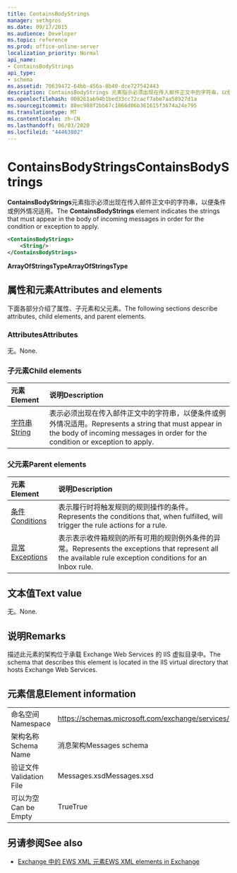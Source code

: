 ```yaml
---
title: ContainsBodyStrings
manager: sethgros
ms.date: 09/17/2015
ms.audience: Developer
ms.topic: reference
ms.prod: office-online-server
localization_priority: Normal
api_name:
- ContainsBodyStrings
api_type:
- schema
ms.assetid: 70639472-64bb-456a-8b40-dce727542443
description: ContainsBodyStrings 元素指示必须出现在传入邮件正文中的字符串，以便条件或例外情况适用。
ms.openlocfilehash: 008261ab94b1bed33cc72cacf7abe7aa58927d1a
ms.sourcegitcommit: 88ec988f2bb67c1866d06b361615f3674a24e795
ms.translationtype: MT
ms.contentlocale: zh-CN
ms.lasthandoff: 06/03/2020
ms.locfileid: "44463802"
---
```

# <a name="containsbodystrings"></a><span data-ttu-id="582ca-103">ContainsBodyStrings</span><span class="sxs-lookup"><span data-stu-id="582ca-103">ContainsBodyStrings</span></span>

<span data-ttu-id="582ca-104">**ContainsBodyStrings**元素指示必须出现在传入邮件正文中的字符串，以便条件或例外情况适用。</span><span class="sxs-lookup"><span data-stu-id="582ca-104">The **ContainsBodyStrings** element indicates the strings that must appear in the body of incoming messages in order for the condition or exception to apply.</span></span> 
  
```XML
<ContainsBodyStrings>
    <String/>
</ContainsBodyStrings>
```

 <span data-ttu-id="582ca-105">**ArrayOfStringsType**</span><span class="sxs-lookup"><span data-stu-id="582ca-105">**ArrayOfStringsType**</span></span>
## <a name="attributes-and-elements"></a><span data-ttu-id="582ca-106">属性和元素</span><span class="sxs-lookup"><span data-stu-id="582ca-106">Attributes and elements</span></span>

<span data-ttu-id="582ca-107">下面各部分介绍了属性、子元素和父元素。</span><span class="sxs-lookup"><span data-stu-id="582ca-107">The following sections describe attributes, child elements, and parent elements.</span></span>
  
### <a name="attributes"></a><span data-ttu-id="582ca-108">Attributes</span><span class="sxs-lookup"><span data-stu-id="582ca-108">Attributes</span></span>

<span data-ttu-id="582ca-109">无。</span><span class="sxs-lookup"><span data-stu-id="582ca-109">None.</span></span>
  
### <a name="child-elements"></a><span data-ttu-id="582ca-110">子元素</span><span class="sxs-lookup"><span data-stu-id="582ca-110">Child elements</span></span>

|<span data-ttu-id="582ca-111">**元素**</span><span class="sxs-lookup"><span data-stu-id="582ca-111">**Element**</span></span>|<span data-ttu-id="582ca-112">**说明**</span><span class="sxs-lookup"><span data-stu-id="582ca-112">**Description**</span></span>|
|:-----|:-----|
|[<span data-ttu-id="582ca-113">字符串</span><span class="sxs-lookup"><span data-stu-id="582ca-113">String</span></span>](string.md) <br/> |<span data-ttu-id="582ca-114">表示必须出现在传入邮件正文中的字符串，以便条件或例外情况适用。</span><span class="sxs-lookup"><span data-stu-id="582ca-114">Represents a string that must appear in the body of incoming messages in order for the condition or exception to apply.</span></span>  <br/> |
   
### <a name="parent-elements"></a><span data-ttu-id="582ca-115">父元素</span><span class="sxs-lookup"><span data-stu-id="582ca-115">Parent elements</span></span>

|<span data-ttu-id="582ca-116">**元素**</span><span class="sxs-lookup"><span data-stu-id="582ca-116">**Element**</span></span>|<span data-ttu-id="582ca-117">**说明**</span><span class="sxs-lookup"><span data-stu-id="582ca-117">**Description**</span></span>|
|:-----|:-----|
|[<span data-ttu-id="582ca-118">条件</span><span class="sxs-lookup"><span data-stu-id="582ca-118">Conditions</span></span>](conditions.md) <br/> |<span data-ttu-id="582ca-119">表示履行时将触发规则的规则操作的条件。</span><span class="sxs-lookup"><span data-stu-id="582ca-119">Represents the conditions that, when fulfilled, will trigger the rule actions for a rule.</span></span>  <br/> |
|[<span data-ttu-id="582ca-120">异常</span><span class="sxs-lookup"><span data-stu-id="582ca-120">Exceptions</span></span>](exceptions.md) <br/> |<span data-ttu-id="582ca-121">表示表示收件箱规则的所有可用的规则例外条件的异常。</span><span class="sxs-lookup"><span data-stu-id="582ca-121">Represents the exceptions that represent all the available rule exception conditions for an Inbox rule.</span></span>  <br/> |
   
## <a name="text-value"></a><span data-ttu-id="582ca-122">文本值</span><span class="sxs-lookup"><span data-stu-id="582ca-122">Text value</span></span>

<span data-ttu-id="582ca-123">无。</span><span class="sxs-lookup"><span data-stu-id="582ca-123">None.</span></span>
  
## <a name="remarks"></a><span data-ttu-id="582ca-124">说明</span><span class="sxs-lookup"><span data-stu-id="582ca-124">Remarks</span></span>

<span data-ttu-id="582ca-125">描述此元素的架构位于承载 Exchange Web Services 的 IIS 虚拟目录中。</span><span class="sxs-lookup"><span data-stu-id="582ca-125">The schema that describes this element is located in the IIS virtual directory that hosts Exchange Web Services.</span></span>
  
## <a name="element-information"></a><span data-ttu-id="582ca-126">元素信息</span><span class="sxs-lookup"><span data-stu-id="582ca-126">Element information</span></span>

|||
|:-----|:-----|
|<span data-ttu-id="582ca-127">命名空间</span><span class="sxs-lookup"><span data-stu-id="582ca-127">Namespace</span></span>  <br/> |https://schemas.microsoft.com/exchange/services/2006/messages  <br/> |
|<span data-ttu-id="582ca-128">架构名称</span><span class="sxs-lookup"><span data-stu-id="582ca-128">Schema Name</span></span>  <br/> |<span data-ttu-id="582ca-129">消息架构</span><span class="sxs-lookup"><span data-stu-id="582ca-129">Messages schema</span></span>  <br/> |
|<span data-ttu-id="582ca-130">验证文件</span><span class="sxs-lookup"><span data-stu-id="582ca-130">Validation File</span></span>  <br/> |<span data-ttu-id="582ca-131">Messages.xsd</span><span class="sxs-lookup"><span data-stu-id="582ca-131">Messages.xsd</span></span>  <br/> |
|<span data-ttu-id="582ca-132">可以为空</span><span class="sxs-lookup"><span data-stu-id="582ca-132">Can be Empty</span></span>  <br/> |<span data-ttu-id="582ca-133">True</span><span class="sxs-lookup"><span data-stu-id="582ca-133">True</span></span>  <br/> |
   
## <a name="see-also"></a><span data-ttu-id="582ca-134">另请参阅</span><span class="sxs-lookup"><span data-stu-id="582ca-134">See also</span></span>



- [<span data-ttu-id="582ca-135">Exchange 中的 EWS XML 元素</span><span class="sxs-lookup"><span data-stu-id="582ca-135">EWS XML elements in Exchange</span></span>](ews-xml-elements-in-exchange.md)


